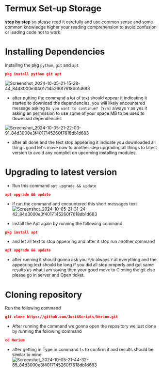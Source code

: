 # Termux Set-up Storage 
**step by step** so please read it carefully and use common sense and some common knowledge higher your reading comprehension to avoid confusion or leading code not to work.

# Installing Dependencies 
installing the pkg `python`, `git` and `apt`
```json
pkg install python git apt
```
![Screenshot_2024-10-05-21-15-28-44_84d3000e3f4017145260f7618db1d683](https://github.com/user-attachments/assets/332499d9-3a3e-43db-9315-d952a66dfe0a)

* after putting the command a lot of text should appear it indicating it started to download the dependencies, you will likely encountered message asking ``Do you want to continue? [Y/n]`` always ``Y`` as yes it asking an permission to use some of your space MB to be used to download dependencies 

![Screenshot_2024-10-05-21-22-03-91_84d3000e3f4017145260f7618db1d683](https://github.com/user-attachments/assets/2058c2d2-0ea0-4b53-8d19-aaad8a210ec4)

* after all done and the text stop appearing it indicate you downloaded all things good let's move now to another step upgrading all things to latest version to avoid any complict on upcoming installing modules.

# Upgrading to latest version 
* Run this command `apt upgrade && update`
```json
apt upgrade && update
```

* if run the command and encountered this short messages text
![Screenshot_2024-10-05-21-31-24-42_84d3000e3f4017145260f7618db1d683](https://github.com/user-attachments/assets/5309c5e5-238d-4d60-8cad-9184a3f679a5)

* Install the Apt again by running the following command:
```json
pkg install apt
```
* and let all text to stop appearing and after it stop run another command
```json
apt upgrade && update
```
* after running it should gonna ask you ``Y/N`` always ``Y`` at everything and the appearing text should be long if you did all step properly and got same results as what i am saying then your good move to Cloning the git else please go in server and Open ticket.

# Cloning repository 
Run the following command 
```json
git clone https://github.com/JustAScripts/Nerium.git
```
* After running the command we gonna open the repository we just clone by running the following command
```json
cd Nerium
```
* after getting in Type in command ``ls`` to confirm it and results should be similar to mine
![Screenshot_2024-10-05-21-44-32-65_84d3000e3f4017145260f7618db1d683](https://github.com/user-attachments/assets/f354a20d-6f4d-4a47-b4f1-415a6fcde028)


